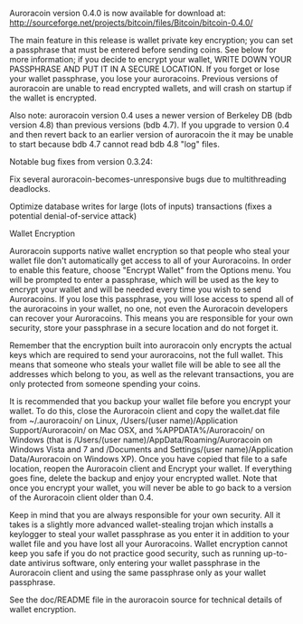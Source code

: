 Auroracoin version 0.4.0 is now available for download at:
http://sourceforge.net/projects/bitcoin/files/Bitcoin/bitcoin-0.4.0/

The main feature in this release is wallet private key encryption;
you can set a passphrase that must be entered before sending coins.
See below for more information; if you decide to encrypt your wallet,
WRITE DOWN YOUR PASSPHRASE AND PUT IT IN A SECURE LOCATION. If you
forget or lose your wallet passphrase, you lose your auroracoins.
Previous versions of auroracoin are unable to read encrypted wallets,
and will crash on startup if the wallet is encrypted.

Also note: auroracoin version 0.4 uses a newer version of Berkeley DB
(bdb version 4.8) than previous versions (bdb 4.7). If you upgrade
to version 0.4 and then revert back to an earlier version of auroracoin
the it may be unable to start because bdb 4.7 cannot read bdb 4.8
"log" files.


Notable bug fixes from version 0.3.24:

Fix several auroracoin-becomes-unresponsive bugs due to multithreading
deadlocks.

Optimize database writes for large (lots of inputs) transactions
(fixes a potential denial-of-service attack)


Wallet Encryption

Auroracoin supports native wallet encryption so that people who steal your
wallet file don't automatically get access to all of your Auroracoins.
In order to enable this feature, choose "Encrypt Wallet" from the
Options menu.  You will be prompted to enter a passphrase, which
will be used as the key to encrypt your wallet and will be needed
every time you wish to send Auroracoins.  If you lose this passphrase,
you will lose access to spend all of the auroracoins in your wallet,
no one, not even the Auroracoin developers can recover your Auroracoins.
This means you are responsible for your own security, store your
passphrase in a secure location and do not forget it.

Remember that the encryption built into auroracoin only encrypts the
actual keys which are required to send your auroracoins, not the full
wallet.  This means that someone who steals your wallet file will
be able to see all the addresses which belong to you, as well as the
relevant transactions, you are only protected from someone spending
your coins.

It is recommended that you backup your wallet file before you
encrypt your wallet.  To do this, close the Auroracoin client and
copy the wallet.dat file from ~/.auroracoin/ on Linux, /Users/(user
name)/Application Support/Auroracoin/ on Mac OSX, and %APPDATA%/Auroracoin/
on Windows (that is /Users/(user name)/AppData/Roaming/Auroracoin on
Windows Vista and 7 and /Documents and Settings/(user name)/Application
Data/Auroracoin on Windows XP).  Once you have copied that file to a
safe location, reopen the Auroracoin client and Encrypt your wallet.
If everything goes fine, delete the backup and enjoy your encrypted
wallet.  Note that once you encrypt your wallet, you will never be
able to go back to a version of the Auroracoin client older than 0.4.

Keep in mind that you are always responsible for your own security.
All it takes is a slightly more advanced wallet-stealing trojan which
installs a keylogger to steal your wallet passphrase as you enter it
in addition to your wallet file and you have lost all your Auroracoins.
Wallet encryption cannot keep you safe if you do not practice
good security, such as running up-to-date antivirus software, only
entering your wallet passphrase in the Auroracoin client and using the
same passphrase only as your wallet passphrase.

See the doc/README file in the auroracoin source for technical details
of wallet encryption.
